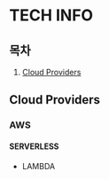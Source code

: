 # TECH INFO

## 목차
1. [Cloud Providers](#Cloud-Providers)

## Cloud Providers
### AWS
#### SERVERLESS
- LAMBDA
